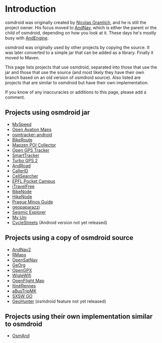 # Introduction #

osmdroid was originally created by [Nicolas Gramlich](http://code.google.com/u/114668890951081743763/), and he is still the project owner.  His focus moved to [AndNav](http://andnav.org/), which is either the parent or the child of osmdroid, depending on how you look at it. These days he's mostly busy with [AndEngine](https://github.com/nicolasgramlich/AndEngine).

osmdroid was originally used by other projects by copying the source.  It was later converted to a simple jar that can be added as a library. Finally it moved to Maven.

This page lists projects that use osmdroid, separated into those that use the jar and those that use the source (and most likely they have their own branch based on an old version of osmdroid source).  Also listed are projects that are similar to osmdroid but have their own implementation.

If you know of any inaccuracies or additions to this page, please add a comment.


## Projects using osmdroid jar ##

  * [MySpeed](http://l6n.org/myspeed/)
  * [Open Avation Maps](http://code.google.com/p/openaviationmap/)
  * [osmtracker-android](http://code.google.com/p/osmtracker-android/)
  * [BikeRoute](http://code.google.com/p/bikeroute/)
  * [Mapzen POI Collector](http://mapzen.cloudmade.com/mapzen-poi-collector)
  * [Open GPS Tracker](http://code.google.com/p/open-gpstracker/)
  * [SmartTracker](http://market.android.com/details?id=org.fla.smarttracker)
  * [Turbo GPS 2](http://market.android.com/details?id=com.turboirc.tgps.v2)
  * [AndRoad](http://github.com/gkfabs/AndRoad/)
  * [CallerID](http://market.android.com/details?id=com.integralblue.callerid)
  * [CellSearcher](http://cellsearcher.net/)
  * [EPFL Pocket Campus](http://sweng.epfl.ch/project)
  * [iTravelFree](http://itravelfree.net/)
  * [BikeNode](http://market.android.com/details?id=nl.rulex.bikenode)
  * [HikeNode](http://market.android.com/details?id=nl.rulex.hikenode)
  * [Prague Minos Guide](http://market.android.com/details?id=cz.dul.platform.cz.prague)
  * [geopaparazzi](http://code.google.com/p/geopaparazzi/)
  * [Seismic Explorer](http://market.android.com/details?id=ch.kripp.seismic)
  * [My Uni](http://market.android.com/details?id=com.weuni.myuni.free)
  * [CycleStreets](http://www.cyclestreets.net/mobile/) (Android version not yet released)


## Projects using a copy of osmdroid source ##

  * [AndNav2](http://andnav.org/)
  * [RMaps](http://robertdeveloper.blogspot.com/2009/08/rmaps.html)
  * [OpenSatNav](http://opensatnav.org/)
  * [GeOrg](http://android.ranitos.de/)
  * [OpenGPX](http://opengpx.sf.net/)
  * [WigleWifi](http://wigle.net/)
  * [OpenFlight Map](http://www.softoutfit.com/openflightmap/disclaimer.html)
  * [ItinéRennes](http://www.itinerennes.fr/)
  * [aBusTripMK](http://github.com/Drakuwa/aBusTripMK)
  * [SXSW GO](http://sxsw.com/)
  * [GeoHunter](http://code.google.com/p/geohunter/) (osmdroid feature not yet released)

## Projects using their own implementation similar to osmdroid ##

  * [OsmAnd](http://code.google.com/p/osmand/)